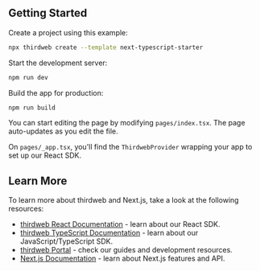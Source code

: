 ## Getting Started

Create a project using this example:

```bash
npx thirdweb create --template next-typescript-starter
```

Start the development server:

```bash
npm run dev
```

Build the app for production:

```bash
npm run build
```

You can start editing the page by modifying `pages/index.tsx`. The page auto-updates as you edit the file.

On `pages/_app.tsx`, you'll find the `ThirdwebProvider` wrapping your app to set up our React SDK.

## Learn More

To learn more about thirdweb and Next.js, take a look at the following resources:

- [thirdweb React Documentation](https://docs.thirdweb.com/react) - learn about our React SDK.
- [thirdweb TypeScript Documentation](https://docs.thirdweb.com/typescript) - learn about our JavaScript/TypeScript SDK.
- [thirdweb Portal](https://docs.thirdweb.com) - check our guides and development resources.
- [Next.js Documentation](https://nextjs.org/docs) - learn about Next.js features and API.

